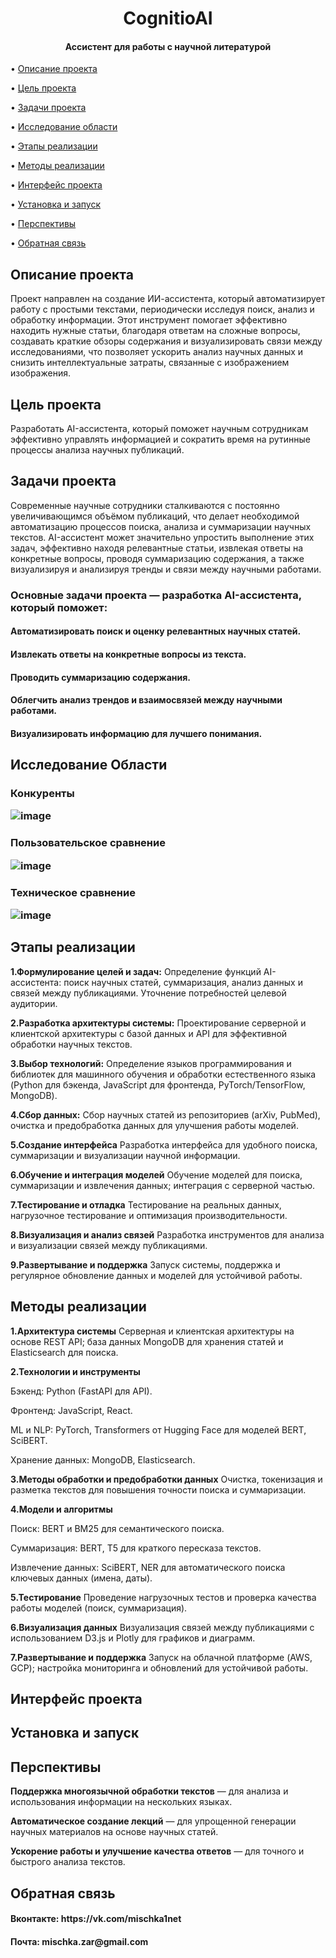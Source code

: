 <h1  align="center">CognitioAI
</h1>
  

<h4  align="center">Ассистент для работы с научной литературой</h4>

  
  

<p  align="center">

• <a  href="#Описание проекта">Описание проекта</a> 

• <a  href="#Цель-проекта">Цель проекта</a>

• <a  href="#задачи-проекта">Задачи проекта</a>

• <a  href="#исследование-области">Исследование области</a>

• <a  href="#этапы-реализации">Этапы реализации</a>

• <a  href="#методы-реализации">Методы реализации</a>

• <a  href="#Интерфейс-проекта">Интерфейс проекта</a>

• <a  href="#установка-и-запуск">Установка и запуск</a>

• <a  href="#перспективы">Перспективы</a>

• <a  href="#обратная-связь">Обратная связь</a>

</p>

  
  

## Описание проекта
Проект направлен на создание ИИ-ассистента, который автоматизирует работу с простыми текстами, периодически исследуя поиск, анализ и обработку информации. Этот инструмент помогает эффективно находить нужные статьи, благодаря ответам на сложные вопросы, создавать краткие обзоры содержания и визуализировать связи между исследованиями, что позволяет ускорить анализ научных данных и снизить интеллектуальные затраты, связанные с изображением изображения.


## Цель проекта
Разработать AI-ассистента, который поможет научным сотрудникам эффективно управлять информацией и сократить время на рутинные процессы анализа научных публикаций.


## Задачи проекта
Современные научные сотрудники сталкиваются с постоянно увеличивающимся объёмом публикаций, что делает необходимой автоматизацию процессов поиска, анализа и суммаризации научных текстов. AI-ассистент может значительно упростить выполнение этих задач, эффективно находя релевантные статьи, извлекая ответы на конкретные вопросы, проводя суммаризацию содержания, а также визуализируя и анализируя тренды и связи между научными работами.
<h3  align="left"> Основные задачи проекта — разработка AI-ассистента, который поможет:
<h4  align="left"> Автоматизировать поиск и оценку релевантных научных статей.
<h4  align="left"> Извлекать ответы на конкретные вопросы из текста.
<h4  align="left"> Проводить суммаризацию содержания.
<h4 align="left"> Облегчить анализ трендов и взаимосвязей между научными работами.
<h4  align="left"> Визуализировать информацию для лучшего понимания.


## Исследование Области
<h3  align="left">Конкуренты 
  
![image](https://github.com/user-attachments/assets/f97640b5-e81e-4a60-b2d0-6d63cefd5a79)


<h3  align="left">Пользовательское сравнение

![image](https://github.com/user-attachments/assets/3481d41f-0fcb-4a0a-bedf-2468225fed3a)

<h3  align="left">Техническое сравнение 

![image](https://github.com/user-attachments/assets/4aafb4fd-e38b-4aee-ad52-4c64690c6640)

## Этапы реализации
**1.Формулирование целей и задач:** Определение функций AI-ассистента: поиск научных статей, суммаризация, анализ данных и связей между публикациями. Уточнение потребностей целевой аудитории.

**2.Разработка архитектуры системы:** Проектирование серверной и клиентской архитектуры с базой данных и API для эффективной обработки научных текстов.

**3.Выбор технологий:** Определение языков программирования и библиотек для машинного обучения и обработки естественного языка (Python для бэкенда, JavaScript для фронтенда, PyTorch/TensorFlow, MongoDB).

**4.Сбор данных:** Сбор научных статей из репозиториев (arXiv, PubMed), очистка и предобработка данных для улучшения работы моделей.

**5.Создание интерфейса** Разработка интерфейса для удобного поиска, суммаризации и визуализации научной информации.

**6.Обучение и интеграция моделей** Обучение моделей для поиска, суммаризации и извлечения данных; интеграция с серверной частью.

**7.Тестирование и отладка** Тестирование на реальных данных, нагрузочное тестирование и оптимизация производительности.

**8.Визуализация и анализ связей** Разработка инструментов для анализа и визуализации связей между публикациями.

**9.Развертывание и поддержка** Запуск системы, поддержка и регулярное обновление данных и моделей для устойчивой работы.

## Методы реализации
**1.Архитектура системы** Серверная и клиентская архитектуры на основе REST API; база данных MongoDB для хранения статей и Elasticsearch для поиска.


**2.Технологии и инструменты**

Бэкенд: Python (FastAPI для API).

Фронтенд: JavaScript, React.

ML и NLP: PyTorch, Transformers от Hugging Face для моделей BERT, SciBERT.

Хранение данных: MongoDB, Elasticsearch.


**3.Методы обработки и предобработки данных** Очистка, токенизация и разметка текстов для повышения точности поиска и суммаризации.

**4.Модели и алгоритмы**

Поиск: BERT и BM25 для семантического поиска.

Суммаризация: BERT, T5 для краткого пересказа текстов.

Извлечение данных: SciBERT, NER для автоматического поиска ключевых данных (имена, даты).


**5.Тестирование** Проведение нагрузочных тестов и проверка качества работы моделей (поиск, суммаризация).


**6.Визуализация данных** Визуализация связей между публикациями с использованием D3.js и Plotly для графиков и диаграмм.


**7.Развертывание и поддержка** Запуск на облачной платформе (AWS, GCP); настройка мониторинга и обновлений для устойчивой работы.




## Интерфейс проекта

## Установка и запуск

## Перспективы
**Поддержка многоязычной обработки текстов** — для анализа и использования информации на нескольких языках.

**Автоматическое создание лекций** — для упрощенной генерации научных материалов на основе научных статей.

**Ускорение работы и улучшение качества ответов** — для точного и быстрого анализа текстов.
  
## Обратная связь
<h4  align="left">Вконтакте: https://vk.com/mischka1net
<h4  align="left">Почта: mischka.zar@gmail.com






  
